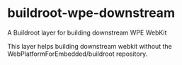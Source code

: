 # buildroot-wpe-downstream
A Buildroot layer for building downstream WPE WebKit

This layer helps building downstream webkit without the WebPlatformForEmbedded/buildroot repository.
